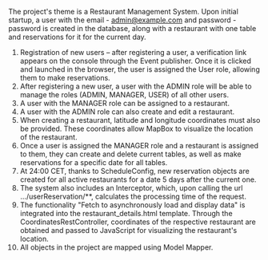The project's theme is a Restaurant Management System.
Upon initial startup, a user with the email - admin@example.com and password - password is created in the database, along with a restaurant with one table and reservations for it for the current day.
1. Registration of new users – after registering a user, a verification link appears on the console through the Event publisher. Once it is clicked and launched in the browser, the user is assigned the User role, allowing them to make reservations.
2. After registering a new user, a user with the ADMIN role will be able to manage the roles (ADMIN, MANAGER, USER) of all other users.
3. A user with the MANAGER role can be assigned to a restaurant.
4. A user with the ADMIN role can also create and edit a restaurant.
5. When creating a restaurant, latitude and longitude coordinates must also be provided. These coordinates allow MapBox to visualize the location of the restaurant.
6. Once a user is assigned the MANAGER role and a restaurant is assigned to them, they can create and delete current tables, as well as make reservations for a specific date for all tables.
7. At 24:00 CET, thanks to ScheduleConfig, new reservation objects are created for all active restaurants for a date 5 days after the current one.
8. The system also includes an Interceptor, which, upon calling the url …/userReservation/**, calculates the processing time of the request.
9. The functionality "Fetch to asynchronously load and display data" is integrated into the restaurant_details.html template. Through the CoordinatesRestController, coordinates of the respective restaurant are obtained and passed to JavaScript for visualizing the restaurant's location.
10. All objects in the project are mapped using Model Mapper.




